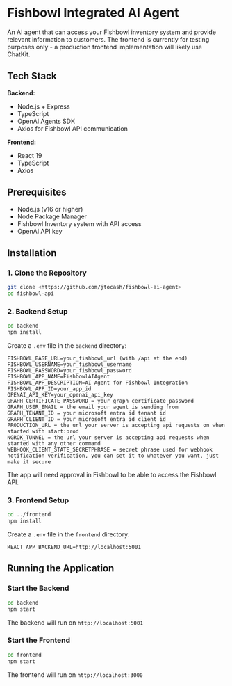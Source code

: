 # Fishbowl Integrated AI Agent

An AI agent that can access your Fishbowl inventory system and provide relevant information to customers. The frontend is currently for testing purposes only - a production frontend implementation will likely use ChatKit.

## Tech Stack

**Backend:**

- Node.js + Express
- TypeScript
- OpenAI Agents SDK
- Axios for Fishbowl API communication

**Frontend:**

- React 19
- TypeScript
- Axios

## Prerequisites

- Node.js (v16 or higher)
- Node Package Manager
- Fishbowl Inventory system with API access
- OpenAI API key

## Installation

### 1. Clone the Repository

```bash
git clone <https://github.com/jtocash/fishbowl-ai-agent>
cd fishbowl-api
```

### 2. Backend Setup

```bash
cd backend
npm install
```

Create a `.env` file in the `backend` directory:

```env
FISHBOWL_BASE_URL=your_fishbowl_url (with /api at the end)
FISHBOWL_USERNAME=your_fishbowl_username
FISHBOWL_PASSWORD=your_fishbowl_password
FISHBOWL_APP_NAME=FishbowlAIAgent
FISHBOWL_APP_DESCRIPTION=AI Agent for Fishbowl Integration
FISHBOWL_APP_ID=your_app_id
OPENAI_API_KEY=your_openai_api_key
GRAPH_CERTIFICATE_PASSWORD = your graph certificate password
GRAPH_USER_EMAIL = the email your agent is sending from
GRAPH_TENANT_ID = your microsoft entra id tenant id
GRAPH_CLIENT_ID = your microsoft entra id client id
PRODUCTION_URL = the url your server is accepting api requests on when started with start:prod
NGROK_TUNNEL = the url your server is accepting api requests when started with any other command
WEBHOOK_CLIENT_STATE_SECRETPHRASE = secret phrase used for webhook notification verification, you can set it to whatever you want, just make it secure
```

The app will need approval in Fishbowl to be able to access the Fishbowl API.

### 3. Frontend Setup

```bash
cd ../frontend
npm install
```

Create a `.env` file in the `frontend` directory:

```env
REACT_APP_BACKEND_URL=http://localhost:5001
```

## Running the Application

### Start the Backend

```bash
cd backend
npm start
```

The backend will run on `http://localhost:5001`

### Start the Frontend

```bash
cd frontend
npm start
```

The frontend will run on `http://localhost:3000`
